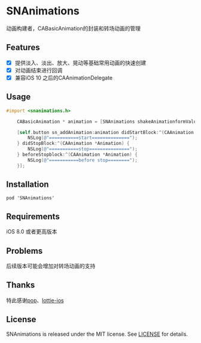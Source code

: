 # SNAnimations
动画构建者，CABasicAnimation的封装和转场动画的管理

## Features

- [x] 提供淡入、淡出、放大、晃动等基础常用动画的快速创建
- [x] 对动画结束进行回调
- [x] 兼容iOS 10 之后的CAAnimationDelegate

## Usage

```objective-c
#import <snanimations.h>

	CABasicAnimation * animation = [SNAnimations shakeAnimationformValue:-5 toValue:5 repeatCount:5 duration:1];

	[self.button sn_addAnimation:animation didStartBlock:^(CAAnimation *Animation) {
		NSLog(@"===========start==============");
	} didStopBlock:^(CAAnimation *Animation) {
		NSLog(@"===========stop===============");
	} beforeStopblock:^(CAAnimation *Animation) {
		NSLog(@"===========before stop========");
	}];
```

## Installation

```
pod 'SNAnimations'
```

## Requirements

iOS 8.0 或者更高版本

## Problems

后续版本可能会增加对转场动画的支持

## Thanks

特此感谢[pop](https://github.com/facebook/pop)、[lottie-ios](https://github.com/airbnb/lottie-ios)

## License

SNAnimations is released under the MIT license. See [LICENSE](https://github.com/snlo/SNAnimations/blob/master/LICENSE) for details.